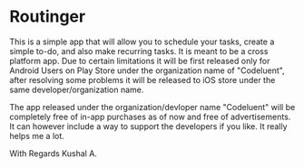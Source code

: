 # Routinger

This is a simple app that will allow you to schedule your tasks, create a simple to-do, and also make recurring tasks. It is meant to be a cross platform app. Due to certain limitations it will be first released only for Android Users on Play Store under the organization name of "Codeluent", after resolving some problems it will be released to iOS store under the same developer/organization name.

The app released under the organization/devloper name "Codeluent" will be completely free of in-app purchases as of now and free of advertisements. It can however include a way to support the developers if you like. It really helps me a lot.

With Regards
Kushal A.
